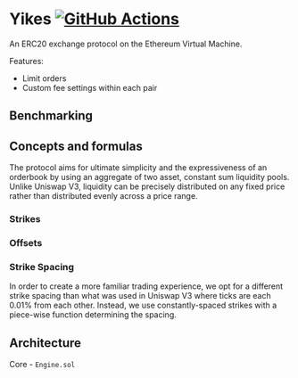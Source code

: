 # Yikes [![GitHub Actions][gha-badge]][gha]

[gha]: https://github.com/kyscott18/ilrta/actions
[gha-badge]: https://github.com/kyscott18/ilrta/actions/workflows/main.yml/badge.svg

An ERC20 exchange protocol on the Ethereum Virtual Machine.

Features:

- Limit orders
- Custom fee settings within each pair

## Benchmarking

## Concepts and formulas

The protocol aims for ultimate simplicity and the expressiveness of an orderbook by using an aggregate of two asset, constant sum liquidity pools. Unlike Uniswap V3, liquidity can be precisely distributed on any fixed price rather than distributed evenly across a price range.

### Strikes 

### Offsets

### Strike Spacing

In order to create a more familiar trading experience, we opt for a different strike spacing than what was used in Uniswap V3 where ticks are each 0.01\% from each other. Instead, we use constantly-spaced strikes with a piece-wise function determining the spacing.

## Architecture

Core - `Engine.sol`
